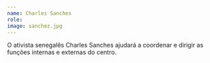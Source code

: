 ```yaml
---
name: Charles Sanches
role: 
image: sanchez.jpg
---
```

O ativista senegalês Charles Sanches ajudará a coordenar e dirigir as funções internas e externas do centro.